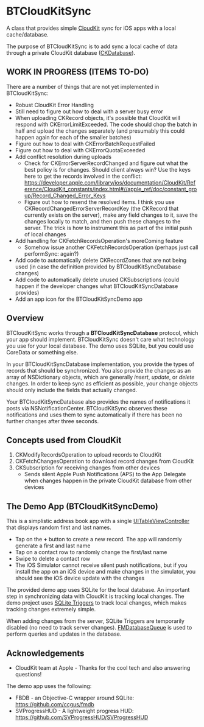 # BTCloudKitSync
A class that provides simple [CloudKit](https://developer.apple.com/icloud/) sync for iOS apps with a local cache/database.

The purpose of BTCloudKitSync is to add sync a local cache of data through a private CloudKit database ([CKDatabase](https://developer.apple.com/library/ios/documentation/CloudKit/Reference/CloudKit_Framework_Reference/index.html)).

## WORK IN PROGRESS (ITEMS TO-DO)

There are a number of things that are not yet implemented in BTCloudKitSync:

* Robust CloudKit Error Handling
* Still need to figure out how to deal with a server busy error
* When uploading CKRecord objects, it's possible that CloudKit will respond with CKErrorLimitExceeded. The code should chop the batch in half and upload the changes separately (and presumably this could happen again for each of the smaller batches)
* Figure out how to deal with CKErrorBatchRequestFailed
* Figure out how to deal with CKErrorQuotaExceeded
* Add conflict resolution during uploads
  * Check for CKErrorServerRecordChanged and figure out what the best policy is for changes. Should client always win? Use the keys here to get the records involved in the conflict: <https://developer.apple.com/library/ios/documentation/CloudKit/Reference/CloudKit_constants/index.html#//apple_ref/doc/constant_group/Record_Changed_Error_Keys>
  * Figure out how to resend the resolved items. I think you use CKRecordChangedErrorServerRecordKey (the CKRecord that currently exists on the server), make any field changes to it, save the changes locally to match, and then push these changes to the server. The trick is how to instrument this as part of the initial push of local changes
* Add handling for CKFetchRecordsOperation's moreComing feature
  * Somehow issue another CKFetchRecordsOperation (perhaps just call performSync: again?)
* Add code to automatically delete CKRecordZones that are not being used (in case the definition provided by BTCloudKitSyncDatabase changes)
* Add code to automatically delete unused CKSubscriptions (could happen if the developer changes what BTCloudKitSyncDatabase provides)
* Add an app icon for the BTCloudKitSyncDemo app

## Overview

BTCloudKitSync works through a **BTCloudKitSyncDatabase** protocol, which your app should implement. BTCloudKitSync doesn't care what technology you use for your local database. The demo uses SQLite, but you could use CoreData or something else.

In your BTCloudKitSyncDatabase implementation, you provide the types of records that should be synchronized. You also provide the changes as an array of NSDictionary objects, which are generally *insert*, *update*, or *delete* changes. In order to keep sync as efficient as possible, your change objects should only include the fields that actually changed.

Your BTCloudKitSyncDatabase also provides the names of notifications it posts via NSNotificationCenter. BTCloudKitSync observes these notifications and uses them to sync automatically if there has been no further changes after three seconds.

## Concepts used from CloudKit

1. CKModifyRecordsOperation to upload records to CloudKit
2. CKFetchChangesOperation to download record changes from CloudKit
3. CKSubscription for receiving changes from other devices
	* Sends silent Apple Push Notifications (APS) to the App Delegate when changes happen in the private CloudKit database from other devices

## The Demo App (BTCloudKitSyncDemo)

This is a simplistic address book app with a single [UITableViewController](https://developer.apple.com/library/ios/documentation/UIKit/Reference/UITableViewController_Class/) that displays random first and last names.

* Tap on the **+** button to create a new record. The app will randomly generate a first and last name
* Tap on a contact row to randomly change the first/last name
* Swipe to delete a contact row
* The iOS Simulator cannot receive silent push notifications, but if you install the app on an iOS device and make changes in the simulator, you should see the iOS device update with the changes

The provided demo app uses SQLite for the local database. An important step in synchronizing data with CloudKit is tracking local changes. The demo project uses [SQLite Triggers](https://sqlite.org/lang_createtrigger.html) to track local changes, which makes tracking changes extremely simple.

When adding changes from the server, SQLite Triggers are temporarily disabled (no need to track server changes). [FMDatabaseQueue](https://ccgus.github.io/fmdb/html/Classes/FMDatabaseQueue.html) is used to perform queries and updates in the database.


## Acknowledgements
* CloudKit team at Apple - Thanks for the cool tech and also answering questions!

The demo app uses the following:

* FBDB - an Objective-C wrapper around SQLite: <https://github.com/ccgus/fmdb>
* SVProgressHUD - A lightweight progress HUD: <https://github.com/SVProgressHUD/SVProgressHUD>
